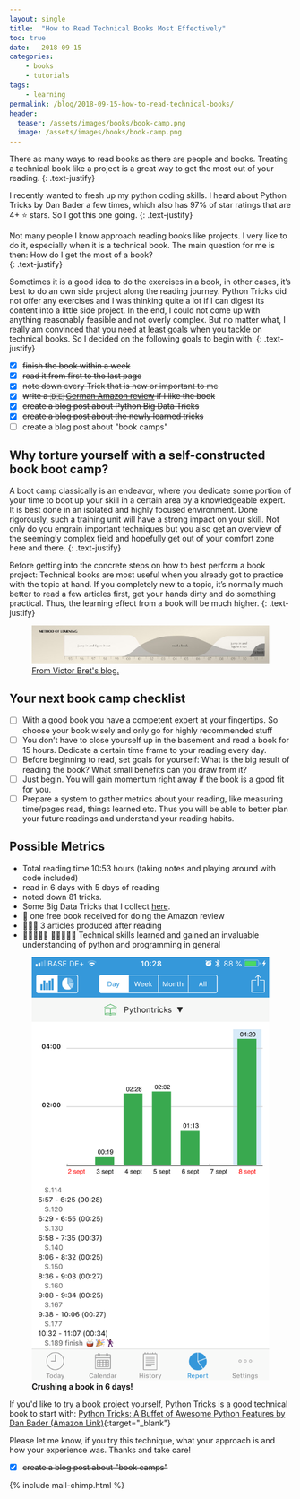 ```yaml
---
layout: single
title:  "How to Read Technical Books Most Effectively"
toc: true
date:   2018-09-15
categories: 
    - books
    - tutorials
tags:
    - learning
permalink: /blog/2018-09-15-how-to-read-technical-books/
header:
  teaser: /assets/images/books/book-camp.png
  image: /assets/images/books/book-camp.png
---
```

There as many ways to read books as there are people and books. Treating a technical book like a project is a great way to get the most out of your reading.
{: .text-justify}

I recently wanted to fresh up my python coding skills. I heard about Python Tricks by Dan Bader a few times, which also has 97% of star ratings that are 4+ ⭐️ stars. So I got this one going. 
{: .text-justify}

Not many people I know approach reading books like projects. I very like to do it, especially when it is a technical book. The main question for me is then: How do I get the most of a book?  
{: .text-justify}

Sometimes it is a good idea to do the exercises in a book, in other cases, it’s best to do an own side project along the reading journey. Python Tricks did not offer any exercises and I was thinking quite a lot if I can digest its content into a little side project. In the end, I could not come up with anything reasonably feasible and not overly complex. But no matter what, I really am convinced that you need at least goals when you tackle on technical books. So I decided on the following goals to begin with: 
{: .text-justify}

- [x] ~~finish the book within a week~~
- [x] ~~read it from first to the last page~~
- [x] ~~note down every Trick that is new or important to me~~
- [x] ~~write a 🇩🇪 [German Amazon review](https://www.amazon.de/gp/product/3864905680/ref=as_li_tl?ie=UTF8&camp=1638&creative=6742&creativeASIN=3864905680&linkCode=as2&tag=datagoodie-21&linkId=917cebd31c16f2b8b89644d69d4a024a) if I like the book~~
- [x] ~~create a blog post about Python Big Data Tricks~~ 
- [x] ~~create a blog post about the newly learned tricks~~
- [ ] create a blog post about "book camps"

## Why torture yourself with a self-constructed book boot camp?
A boot camp classically is an endeavor, where you dedicate some portion of your time to boot up your skill in a certain area by a knowledgeable expert. It is best done in an isolated and highly focused environment. Done rigorously, such a training unit will have a strong impact on your skill. Not only do you engrain important techniques but you also get an overview of the seemingly complex field and hopefully get out of your comfort zone here and there. 
{: .text-justify}

Before getting into the concrete steps on how to best perform a book project:
Technical books are most useful when you already got to practice with the topic at hand. If you completely new to a topic, it’s normally much better to read a few articles first, get your hands dirty and do something practical. Thus, the learning effect from a book will be much higher.
{: .text-justify}

<figure>
    <a href="/assets/images/books/when-to-read-books.jpg"><img src="/assets/images/books/when-to-read-books.jpg"></a>
    <figcaption><a href="http://worrydream.com/#!/Bio" target="_blank">From Victor Bret's blog.</a></figcaption>
</figure>

## Your next book camp checklist
- [ ] With a good book you have a competent expert at your fingertips. So choose your book wisely and only go for highly recommended stuff
- [ ] You don’t have to close yourself up in the basement and read a book for 15 hours. Dedicate a certain time frame to your reading every day.
- [ ] Before beginning to read, set goals for yourself: What is the big result of reading the book? What small benefits can you draw from it?
- [ ] Just begin. You will gain momentum right away if the book is a good fit for you.
- [ ] Prepare a system to gather metrics about your reading, like measuring time/pages read, things learned etc. Thus you will be able to better plan your future readings and understand your reading habits.

## Possible Metrics
- Total reading time 10:53 hours (taking notes and playing around with code included)
- read in 6 days with 5 days of reading
- noted down 81 tricks. 
- Some Big Data Tricks that I collect <a href="/blog/2018-09-15-python-big-data-tricks/" target="_blank">here</a>.
- 🍄 one free book received for doing the Amazon review
- 🍄🍄🍄 3 articles produced after reading
- 🍄🍄🍄🍄🍄 🍄🍄🍄🍄🍄 Technical skills learned and gained an invaluable understanding of python and programming in general

<figure>
    <a href="/assets/images/books/python-tricks-reading-metrics.jpg"><img src="/assets/images/books/python-tricks-reading-metrics.jpg"></a>
    <figcaption><b>Crushing a book in 6 days!</b></figcaption>
</figure>

If you'd like to try a book project yourself, Python Tricks is a good technical book to start with:
[Python Tricks: A Buffet of Awesome Python Features by Dan Bader (Amazon Link)](https://www.amazon.de/gp/product/1775093301/ref=as_li_tl?ie=UTF8&camp=1638&creative=6742&creativeASIN=1775093301&linkCode=as2&tag=datagoodie-21&linkId=e682aa1fac5546a238e41b96802f4dde){:target="_blank"}

Please let me know, if you try this technique, what your approach is and how your experience was. Thanks and take care!

- [x] ~~create a blog post about "book camps"~~ 

{% include mail-chimp.html %}